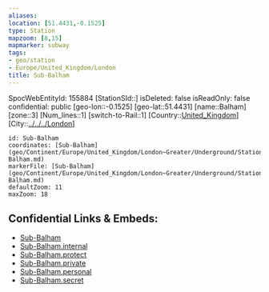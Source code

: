 ```yaml
---
aliases: 
location: [51.4431,-0.1525]
type: Station 
mapzoom: [8,15] 
mapmarker: subway 
tags:
- geo/station
- Europe/United_Kingdom/London
title: Sub-Balham
---
```

SpocWebEntityId: 155884
[StationSId::]
isDeleted: false
isReadOnly: false
confidential: public
[geo-lon::-0.1525]
[geo-lat::51.4431]
[name::Balham]
[zone::3]
[Num_lines::1]
[switch-to-Rail::1]
[Country::[United_Kingdom](geo/Continent/Europe/United_Kingdom.md)]
[City::[../../../London](../../../London)]


```leaflet
id: Sub-Balham
coordinates: [Sub-Balham](geo/Continent/Europe/United_Kingdom/London~Greater/Underground/Station/Sub-Balham.md)
markerFile: [Sub-Balham](geo/Continent/Europe/United_Kingdom/London~Greater/Underground/Station/Sub-Balham.md)
defaultZoom: 11 
maxZoom: 18
```


## Confidential Links & Embeds: 
- [Sub-Balham](../../../../../../../../_public/geo/Continent/Europe/United_Kingdom/London~Greater/Underground/Station/Sub-Balham.md) 
- [Sub-Balham.internal](../../../../../../../../_internal/geo/Continent/Europe/United_Kingdom/London~Greater/Underground/Station/Sub-Balham.internal.md) 
- [Sub-Balham.protect](../../../../../../../../_protect/geo/Continent/Europe/United_Kingdom/London~Greater/Underground/Station/Sub-Balham.protect.md) 
- [Sub-Balham.private](../../../../../../../../_private/geo/Continent/Europe/United_Kingdom/London~Greater/Underground/Station/Sub-Balham.private.md) 
- [Sub-Balham.personal](../../../../../../../../_personal/geo/Continent/Europe/United_Kingdom/London~Greater/Underground/Station/Sub-Balham.personal.md) 
- [Sub-Balham.secret](../../../../../../../../_secret/geo/Continent/Europe/United_Kingdom/London~Greater/Underground/Station/Sub-Balham.secret.md) 
